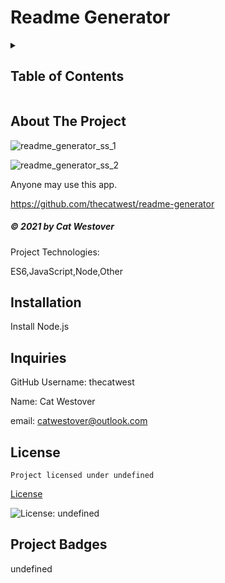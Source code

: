 # Readme Generator


<!-- Project Table of Contents -->
<details>
  <h2 class="display-inline-block">Description</h2>
  This app generates a professional README.md file for projects.

  <summary>
  <h2 class="display-inline-block">Table of Contents</h2>
  </summary>
  <ul>
    <li><a href="#about-project">About The Project</a></li>
    <li><a href="#projectInstall">Installation</a></li>
    <li><a href="#links">Project Links</a></li>
    <li><a href="#inquiries">Inquiries</a></li>
  </ul>
</details>

<!-- About Project Section -->
## About The Project

![readme_generator_ss_1](https://user-images.githubusercontent.com/76404552/118417832-c1414180-b66a-11eb-8a86-fec337599099.png)

![readme_generator_ss_2](https://user-images.githubusercontent.com/76404552/118418007-7f64cb00-b66b-11eb-9ae7-16c556238a7e.png)

Anyone may use this app.

https://github.com/thecatwest/readme-generator

<h5 class="text-dark">
&copy; 2021 by Cat Westover
</h5>

Project Technologies:

ES6,JavaScript,Node,Other

<!-- Installation -->
## Installation

Install Node.js

<!-- Inquiries -->
## Inquiries

GitHub Username: thecatwest

Name: Cat Westover

email: catwestover@outlook.com

## License
    Project licensed under undefined

[License](#license) 

![License: undefined](https://img.shields.io/badge/License-undefined-yellow.svg)

<!-- Project Badges -->
## Project Badges

undefined

